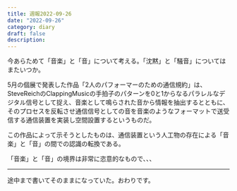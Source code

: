 ```yaml
---
title: 週報2022-09-26
date: "2022-09-26"
category: diary
draft: false
description:
---
```



今あらためて「音楽」と「音」について考える。「沈黙」と「騒音」についてはまたいつか。

5月の個展で発表した作品「2人のパフォーマーのための通信規約」は、SteveReichのClappingMusicの手拍子のパターンを0と1からなるパラレルなデジタル信号として捉え、音楽として鳴らされた音から情報を抽出するとともに、そのプロセスを反転させ通信信号としての音を音楽のようなフォーマットで送受信する通信装置を実装し空間設置するというものだ。

この作品によって示そうとしたものは、通信装置という人工物の存在による「音楽」と「音」の間での認識の転換である。

「音楽」と「音」の境界は非常に恣意的なもので、、、

--- 

途中まで書いてそのままになっていた。おわりです。